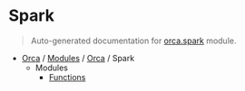 # Spark

> Auto-generated documentation for [orca.spark](..\..\..\orca\spark\__init__.py) module.

- [Orca](..\..\README.md#functions) / [Modules](..\..\MODULES.md#orca-modules) / [Orca](..\index.md#orca) / Spark
    - Modules
        - [Functions](functions.md#functions)
